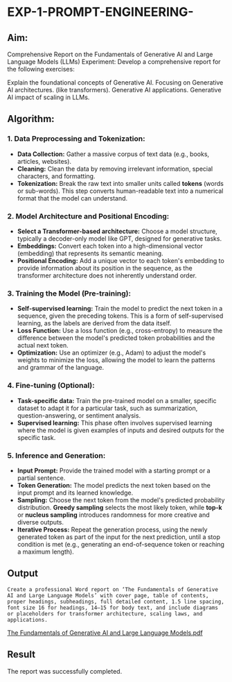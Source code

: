 # EXP-1-PROMPT-ENGINEERING-

## Aim: 
Comprehensive Report on the Fundamentals of Generative AI and Large Language Models (LLMs)
Experiment: Develop a comprehensive report for the following exercises:

Explain the foundational concepts of Generative AI.
Focusing on Generative AI architectures. (like transformers).
Generative AI applications.
Generative AI impact of scaling in LLMs.

## Algorithm:
### 1. **Data Preprocessing and Tokenization:**

* **Data Collection:** Gather a massive corpus of text data (e.g., books, articles, websites).
* **Cleaning:** Clean the data by removing irrelevant information, special characters, and formatting.
* **Tokenization:** Break the raw text into smaller units called **tokens** (words or sub-words). This step converts human-readable text into a numerical format that the model can understand. 

### 2. **Model Architecture and Positional Encoding:**

* **Select a Transformer-based architecture:** Choose a model structure, typically a decoder-only model like GPT, designed for generative tasks.
* **Embeddings:** Convert each token into a high-dimensional vector (embedding) that represents its semantic meaning.
* **Positional Encoding:** Add a unique vector to each token's embedding to provide information about its position in the sequence, as the transformer architecture does not inherently understand order.

### 3. **Training the Model (Pre-training):**

* **Self-supervised learning:** Train the model to predict the next token in a sequence, given the preceding tokens. This is a form of self-supervised learning, as the labels are derived from the data itself.
* **Loss Function:** Use a loss function (e.g., cross-entropy) to measure the difference between the model's predicted token probabilities and the actual next token.
* **Optimization:** Use an optimizer (e.g., Adam) to adjust the model's weights to minimize the loss, allowing the model to learn the patterns and grammar of the language.

### 4. **Fine-tuning (Optional):**

* **Task-specific data:** Train the pre-trained model on a smaller, specific dataset to adapt it for a particular task, such as summarization, question-answering, or sentiment analysis.
* **Supervised learning:** This phase often involves supervised learning where the model is given examples of inputs and desired outputs for the specific task.

### 5. **Inference and Generation:**

* **Input Prompt:** Provide the trained model with a starting prompt or a partial sentence.
* **Token Generation:** The model predicts the next token based on the input prompt and its learned knowledge.
* **Sampling:** Choose the next token from the model's predicted probability distribution. **Greedy sampling** selects the most likely token, while **top-k** or **nucleus sampling** introduces randomness for more creative and diverse outputs.
* **Iterative Process:** Repeat the generation process, using the newly generated token as part of the input for the next prediction, until a stop condition is met (e.g., generating an end-of-sequence token or reaching a maximum length).
## Output
```
Create a professional Word report on ‘The Fundamentals of Generative AI and Large Language Models’ with cover page, table of contents, proper headings, subheadings, full detailed content, 1.5 line spacing, font size 16 for headings, 14–15 for body text, and include diagrams or placeholders for transformer architecture, scaling laws, and applications.
```
[The Fundamentals of Generative AI and Large Language Models.pdf](https://github.com/user-attachments/files/22070853/The.Fundamentals.of.Generative.AI.and.Large.Language.Models.pdf)


## Result
The report was successfully completed.
